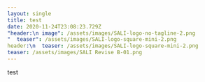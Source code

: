 ```yaml
---
layout: single
title: test
date: 2020-11-24T23:08:23.729Z
"header:\n image": /assets/images/SALI-logo-no-tagline-2.png
"  teaser": /assets/images/SALI-logo-square-mini-2.png
header:\n  teaser: /assets/images/SALI-logo-square-mini-2.png
teaser: /assets/images/SALI Revise B-01.png
---
```

test